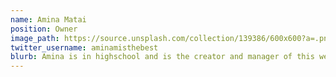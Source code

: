 ```yaml
---
name: Amina Matai
position: Owner
image_path: https://source.unsplash.com/collection/139386/600x600?a=.png
twitter_username: aminamisthebest
blurb: Amina is in highschool and is the creator and manager of this website
---
```

